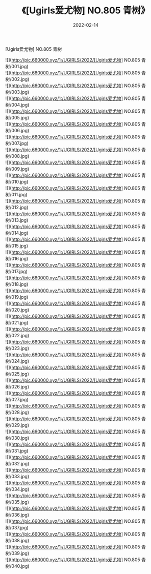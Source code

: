 ﻿---
layout: post
title:  《[Ugirls爱尤物] NO.805 青树》
date:   2022-02-14
img: http://pic.660000.xyz/1:/UGIRLS/2022/[Ugirls爱尤物] NO.805 青树/000.jpg
categories: [美女, 清纯, 唯美]
---

[Ugirls爱尤物] NO.805 青树

 ![](http://pic.660000.xyz/1:/UGIRLS/2022/[Ugirls爱尤物] NO.805 青树/001.jpg) <br>![](http://pic.660000.xyz/1:/UGIRLS/2022/[Ugirls爱尤物] NO.805 青树/002.jpg) <br>![](http://pic.660000.xyz/1:/UGIRLS/2022/[Ugirls爱尤物] NO.805 青树/003.jpg) <br>![](http://pic.660000.xyz/1:/UGIRLS/2022/[Ugirls爱尤物] NO.805 青树/004.jpg) <br>![](http://pic.660000.xyz/1:/UGIRLS/2022/[Ugirls爱尤物] NO.805 青树/005.jpg) <br>![](http://pic.660000.xyz/1:/UGIRLS/2022/[Ugirls爱尤物] NO.805 青树/006.jpg) <br>![](http://pic.660000.xyz/1:/UGIRLS/2022/[Ugirls爱尤物] NO.805 青树/007.jpg) <br>![](http://pic.660000.xyz/1:/UGIRLS/2022/[Ugirls爱尤物] NO.805 青树/008.jpg) <br>![](http://pic.660000.xyz/1:/UGIRLS/2022/[Ugirls爱尤物] NO.805 青树/009.jpg) <br>![](http://pic.660000.xyz/1:/UGIRLS/2022/[Ugirls爱尤物] NO.805 青树/010.jpg) <br>![](http://pic.660000.xyz/1:/UGIRLS/2022/[Ugirls爱尤物] NO.805 青树/011.jpg) <br>![](http://pic.660000.xyz/1:/UGIRLS/2022/[Ugirls爱尤物] NO.805 青树/012.jpg) <br>![](http://pic.660000.xyz/1:/UGIRLS/2022/[Ugirls爱尤物] NO.805 青树/013.jpg) <br>![](http://pic.660000.xyz/1:/UGIRLS/2022/[Ugirls爱尤物] NO.805 青树/014.jpg) <br>![](http://pic.660000.xyz/1:/UGIRLS/2022/[Ugirls爱尤物] NO.805 青树/015.jpg) <br>![](http://pic.660000.xyz/1:/UGIRLS/2022/[Ugirls爱尤物] NO.805 青树/016.jpg) <br>![](http://pic.660000.xyz/1:/UGIRLS/2022/[Ugirls爱尤物] NO.805 青树/017.jpg) <br>![](http://pic.660000.xyz/1:/UGIRLS/2022/[Ugirls爱尤物] NO.805 青树/018.jpg) <br>![](http://pic.660000.xyz/1:/UGIRLS/2022/[Ugirls爱尤物] NO.805 青树/019.jpg) <br>![](http://pic.660000.xyz/1:/UGIRLS/2022/[Ugirls爱尤物] NO.805 青树/020.jpg) <br>![](http://pic.660000.xyz/1:/UGIRLS/2022/[Ugirls爱尤物] NO.805 青树/021.jpg) <br>![](http://pic.660000.xyz/1:/UGIRLS/2022/[Ugirls爱尤物] NO.805 青树/022.jpg) <br>![](http://pic.660000.xyz/1:/UGIRLS/2022/[Ugirls爱尤物] NO.805 青树/023.jpg) <br>![](http://pic.660000.xyz/1:/UGIRLS/2022/[Ugirls爱尤物] NO.805 青树/024.jpg) <br>![](http://pic.660000.xyz/1:/UGIRLS/2022/[Ugirls爱尤物] NO.805 青树/025.jpg) <br>![](http://pic.660000.xyz/1:/UGIRLS/2022/[Ugirls爱尤物] NO.805 青树/026.jpg) <br>![](http://pic.660000.xyz/1:/UGIRLS/2022/[Ugirls爱尤物] NO.805 青树/027.jpg) <br>![](http://pic.660000.xyz/1:/UGIRLS/2022/[Ugirls爱尤物] NO.805 青树/028.jpg) <br>![](http://pic.660000.xyz/1:/UGIRLS/2022/[Ugirls爱尤物] NO.805 青树/029.jpg) <br>![](http://pic.660000.xyz/1:/UGIRLS/2022/[Ugirls爱尤物] NO.805 青树/030.jpg) <br>![](http://pic.660000.xyz/1:/UGIRLS/2022/[Ugirls爱尤物] NO.805 青树/031.jpg) <br>![](http://pic.660000.xyz/1:/UGIRLS/2022/[Ugirls爱尤物] NO.805 青树/032.jpg) <br>![](http://pic.660000.xyz/1:/UGIRLS/2022/[Ugirls爱尤物] NO.805 青树/033.jpg) <br>![](http://pic.660000.xyz/1:/UGIRLS/2022/[Ugirls爱尤物] NO.805 青树/034.jpg) <br>![](http://pic.660000.xyz/1:/UGIRLS/2022/[Ugirls爱尤物] NO.805 青树/035.jpg) <br>![](http://pic.660000.xyz/1:/UGIRLS/2022/[Ugirls爱尤物] NO.805 青树/036.jpg) <br>![](http://pic.660000.xyz/1:/UGIRLS/2022/[Ugirls爱尤物] NO.805 青树/037.jpg) <br>![](http://pic.660000.xyz/1:/UGIRLS/2022/[Ugirls爱尤物] NO.805 青树/038.jpg) <br>![](http://pic.660000.xyz/1:/UGIRLS/2022/[Ugirls爱尤物] NO.805 青树/039.jpg) <br>![](http://pic.660000.xyz/1:/UGIRLS/2022/[Ugirls爱尤物] NO.805 青树/040.jpg) <br>